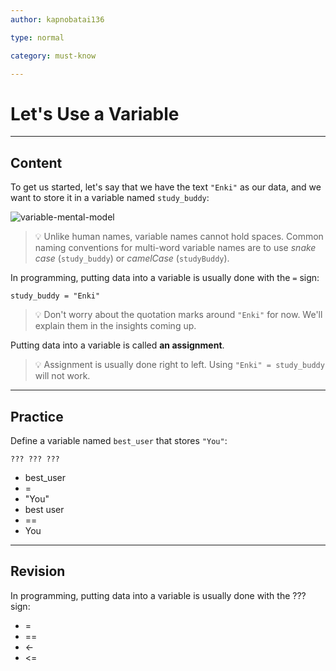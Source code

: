 ```yaml
---
author: kapnobatai136

type: normal

category: must-know

---
```


# Let's Use a Variable

---
## Content

To get us started, let's say that we have the text `"Enki"` as our data, and we want to store it in a variable named `study_buddy`:

![variable-mental-model](https://img.enkipro.com/6a73febee2278fa231f490f200282192.png)

> 💡 Unlike human names, variable names cannot hold spaces. Common naming conventions for multi-word variable names are to use *snake case* (`study_buddy`) or *camelCase* (`studyBuddy`).

In programming, putting data into a variable is usually done with the `=` sign:

```plain-text
study_buddy = "Enki"
```

> 💡 Don't worry about the quotation marks around `"Enki"` for now. We'll explain them in the insights coming up.

Putting data into a variable is called **an assignment**.

> 💡 Assignment is usually done right to left. Using `"Enki" = study_buddy` will not work.

---
## Practice

Define a variable named `best_user` that stores `"You"`:

```plain-text
??? ??? ???
```

- best_user
- =
- "You"
- best user
- ==
- You

---
## Revision

In programming, putting data into a variable is usually done with the ??? sign:

- =
- ==
- <-
- <=